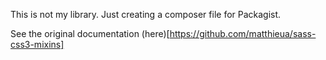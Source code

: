 This is not my library. Just creating a composer file for Packagist.

See the original documentation (here)[https://github.com/matthieua/sass-css3-mixins]

